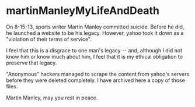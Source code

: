 # martinManleyMyLifeAndDeath
On 8-15-13, sports writer Martin Manley committed suicide. Before he did, he launched a website to be his legacy. 
However, yahoo took it down as a "violation of their terms of service". 

I feel that this is a disgrace to one man's legacy -- and, although I did not know him or know much about him, I feel 
that it is my ethical obligation to preserve that legacy.

"Anonymous" hackers managed to scrape the content from yahoo's servers before they were deleted completely. I have archived
here a copy of those files. 

Martin Manley, may you rest in peace.  
